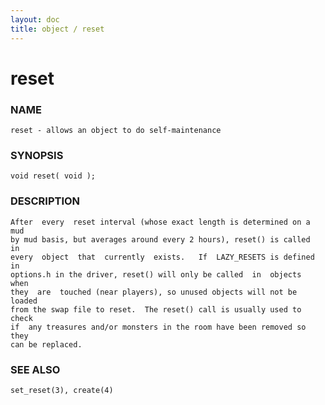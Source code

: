 ```yaml
---
layout: doc
title: object / reset
---
```

# reset

### NAME

    reset - allows an object to do self-maintenance

### SYNOPSIS

    void reset( void );

### DESCRIPTION

    After  every  reset interval (whose exact length is determined on a mud
    by mud basis, but averages around every 2 hours), reset() is called  in
    every  object  that  currently  exists.   If  LAZY_RESETS is defined in
    options.h in the driver, reset() will only be called  in  objects  when
    they  are  touched (near players), so unused objects will not be loaded
    from the swap file to reset.  The reset() call is usually used to check
    if  any treasures and/or monsters in the room have been removed so they
    can be replaced.

### SEE ALSO

    set_reset(3), create(4)

